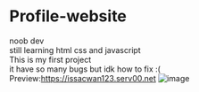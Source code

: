 # Profile-website
noob dev  
still learning html css and javascript  
This is my first project  
it have so many bugs but idk how to fix :(  
Preview:https://issacwan123.serv00.net
![image](https://github.com/user-attachments/assets/1d46e370-77f9-4e3b-a58a-cb346df42920)

